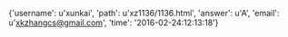 {'username': u'xunkai', 'path': u'xz1136/1136.html', 'answer': u'A', 'email': u'xkzhangcs@gmail.com', 'time': '2016-02-24:12:13:18'}